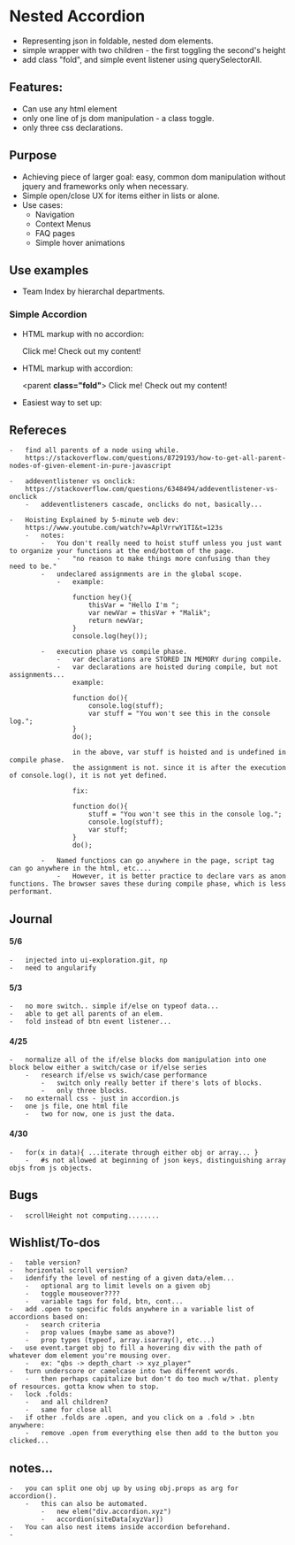 # Nested Accordion

-	Representing json in foldable, nested dom elements.
-	simple wrapper with two children - the first toggling the second's height
-	add class "fold", and simple event listener using querySelectorAll.

## Features:

-	Can use any html element
-	only one line of js dom manipulation - a class toggle.
-	only three css declarations.

## Purpose

-	Achieving piece of larger goal: easy, common dom manipulation without jquery and frameworks only when necessary.
-	Simple open/close UX for items either in lists or alone.
-	Use cases:
	-	Navigation
	-	Context Menus
	-	FAQ pages
	-	Simple hover animations

## Use examples

-	Team Index by hierarchal departments.

### Simple Accordion

- HTML markup with no accordion:

	<parent>
		<first>Click me!</first>
		<second>
			Check out my content!
		</second>
	</parent>

- HTML markup with accordion:

	<parent **class="fold"**>
		<first>Click me!</first>
		<second>
			Check out my content!
		</second>
	</parent>

- Easiest way to set up:

	<script></script>
	<parent></parent>
	<script>
		let data = async () => {
			// await http call for data, etc
			return data
		}
		let elem = document.querySelector("parent");
		accordion(data, elem);
	</script>

## Refereces

	-	find all parents of a node using while.
		https://stackoverflow.com/questions/8729193/how-to-get-all-parent-nodes-of-given-element-in-pure-javascript

	-	addeventlistener vs onclick:
		https://stackoverflow.com/questions/6348494/addeventlistener-vs-onclick
		-	addeventlisteners cascade, onclicks do not, basically...

	-	Hoisting Explained by 5-minute web dev:
		https://www.youtube.com/watch?v=AplVrrwY1TI&t=123s
		-	notes:
			-	You don't really need to hoist stuff unless you just want to organize your functions at the end/bottom of the page. 
				-	"no reason to make things more confusing than they need to be."
			-	undeclared assignments are in the global scope.
				-	example:

					function hey(){
						thisVar = "Hello I'm ";
						var newVar = thisVar + "Malik";
						return newVar;
					}
					console.log(hey());

			-	execution phase vs compile phase.
				-	var declarations are STORED IN MEMORY during compile.
				-	var declarations are hoisted during compile, but not assignments...
					example:

					function do(){
						console.log(stuff);
						var stuff = "You won't see this in the console log.";
					}
					do();

					in the above, var stuff is hoisted and is undefined in compile phase.
					the assignment is not. since it is after the execution of console.log(), it is not yet defined.

					fix:

					function do(){
						stuff = "You won't see this in the console log.";
						console.log(stuff);
						var stuff;
					}
					do();

			-	Named functions can go anywhere in the page, script tag can go anywhere in the html, etc....
				-	However, it is better practice to declare vars as anon functions. The browser saves these during compile phase, which is less performant.

## Journal

#### 5/6

	-	injected into ui-exploration.git, np
	-	need to angularify

#### 5/3

	-	no more switch.. simple if/else on typeof data...
	-	able to get all parents of an elem.
	-	fold instead of btn event listener...

#### 4/25

	-	normalize all of the if/else blocks dom manipulation into one block below either a switch/case or if/else series
		-	research if/else vs swich/case performance
			-	switch only really better if there's lots of blocks.
			-	only three blocks.
	-	no externall css - just in accordion.js
	-	one js file, one html file
		-	two for now, one is just the data.

#### 4/30

	-	for(x in data){ ...iterate through either obj or array... }
		-	#s not allowed at beginning of json keys, distinguishing array objs from js objects.

## Bugs

	-	scrollHeight not computing........



## Wishlist/To-dos

	-	table version?
	-	horizontal scroll version?
	-	idenfify the level of nesting of a given data/elem...
		-	optional arg to limit levels on a given obj
		-	toggle mouseover????
		-	variable tags for fold, btn, cont...
	-	add .open to specific folds anywhere in a variable list of accordions based on:
		-	search criteria
		-	prop values (maybe same as above?)
		-	prop types (typeof, array.isarray(), etc...)
	-	use event.target obj to fill a hovering div with the path of whatever dom element you're mousing over.
		-	ex: "qbs -> depth_chart -> xyz_player"
	-	turn underscore or camelcase into two different words.
		-	then perhaps capitalize but don't do too much w/that. plenty of resources. gotta know when to stop.
	-	lock .folds:
		-	and all children?
		-	same for close all
	-	if other .folds are .open, and you click on a .fold > .btn anywhere:
		-	remove .open from everything else then add to the button you clicked...

## notes...

	-	you can split one obj up by using obj.props as arg for accordion().
		-	this can also be automated.
			-	new elem("div.accordion.xyz")
			-	accordion(siteData[xyzVar])
	-	You can also nest items inside accordion beforehand.
	-	
